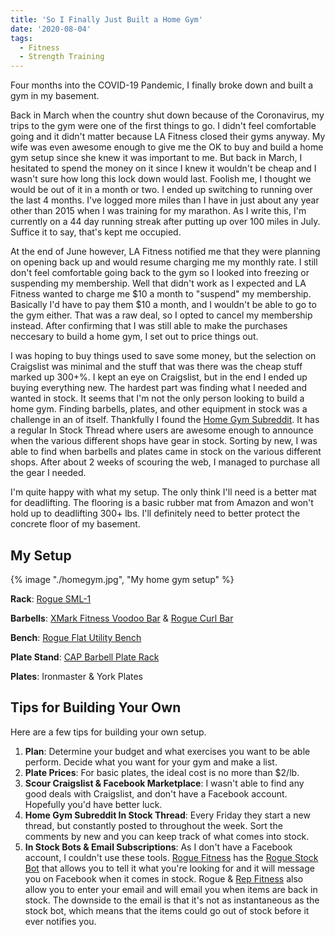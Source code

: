 ```yaml
---
title: 'So I Finally Just Built a Home Gym'
date: '2020-08-04'
tags:
  - Fitness
  - Strength Training
---
```


Four months into the COVID-19 Pandemic, I finally broke down and built a gym in my basement.
<!-- excerpt -->

Back in March when the country shut down because of the Coronavirus, my trips to the gym were one of the first things to go. I didn't feel comfortable going and it didn't matter because LA Fitness closed their gyms anyway. My wife was even awesome enough to give me the OK to buy and build a home gym setup since she knew it was important to me. But back in March, I hesitated to spend the money on it since I knew it wouldn't be cheap and I wasn't sure how long this lock down would last. Foolish me, I thought we would be out of it in a month or two. I ended up switching to running over the last 4 months. I've logged more miles than I have in just about any year other than 2015 when I was training for my marathon. As I write this, I'm currently on a 44 day running streak after putting up over 100 miles in July. Suffice it to say, that's kept me occupied.

At the end of June however, LA Fitness notified me that they were planning on opening back up and would resume charging me my monthly rate. I still don't feel comfortable going back to the gym so I looked into freezing or suspending my membership. Well that didn't work as I expected and LA Fitness wanted to charge me $10 a month to "suspend" my membership. Basically I'd have to pay them $10 a month, and I wouldn't be able to go to the gym either. That was a raw deal, so I opted to cancel my membership instead. After confirming that I was still able to make the purchases neccesary to build a home gym, I set out to price things out.

I was hoping to buy things used to save some money, but the selection on Craigslist was minimal and the stuff that was there was the cheap stuff marked up 300+%. I kept an eye on Craigslist, but in the end I ended up buying everything new. The hardest part was finding what I needed and wanted in stock. It seems that I'm not the only person looking to build a home gym. Finding barbells, plates, and other equipment in stock was a challenge in an of itself. Thankfully I found the [Home Gym Subreddit](https://www.reddit.com/r/homegym). It has a regular In Stock Thread where users are awesome enough to announce when the various different shops have gear in stock. Sorting by new, I was able to find when barbells and plates came in stock on the various different shops. After about 2 weeks of scouring the web, I managed to purchase all the gear I needed.

I'm quite happy with what my setup. The only think I'll need is a better mat for deadlifting. The flooring is a basic rubber mat from Amazon and won't hold up to deadlifting 300+ lbs. I'll definitely need to better protect the concrete floor of my basement.

## My Setup

{% image "./homegym.jpg", "My home gym setup" %}

**Rack**: [Rogue SML-1](https://www.roguefitness.com/sml-1-rogue-70-monster-lite-squat-stand)

**Barbells**: [XMark Fitness Voodoo Bar](https://www.xmarkfitness.com/voodoo-commercial-7-olympic-bar/) & [Rogue Curl Bar](https://www.roguefitness.com/rogue-curl-bar)

**Bench**: [Rogue Flat Utility Bench](https://www.roguefitness.com/rogue-flat-utility-bench)

**Plate Stand**: [CAP Barbell Plate Rack](https://www.amazon.com/CAP-Barbell-Olympic-2-Inch-Plate/dp/B0013SZC8S)

**Plates**: Ironmaster & York Plates

## Tips for Building Your Own

Here are a few tips for building your own setup.

1. **Plan**: Determine your budget and what exercises you want to be able perform. Decide what you want for your gym and make a list.
2. **Plate Prices**: For basic plates, the ideal cost is no more than \$2/lb.
3. **Scour Craigslist & Facebook Marketplace**: I wasn't able to find any good deals with Craigslist, and don't have a Facebook account. Hopefully you'd have better luck.
4. **Home Gym Subreddit In Stock Thread**: Every Friday they start a new thread, but constantly posted to throughout the week. Sort the comments by new and you can keep track of what comes into stock.
5. **In Stock Bots & Email Subscriptions**: As I don't have a Facebook account, I couldn't use these tools. [Rogue Fitness](https://www.roguefitness) has the [Rogue Stock Bot](https://roguestockbot.com/) that allows you to tell it what you're looking for and it will message you on Facebook when it comes in stock. Rogue & [Rep Fitness](https://www.repfitness.com/) also allow you to enter your email and will email you when items are back in stock. The downside to the email is that it's not as instantaneous as the stock bot, which means that the items could go out of stock before it ever notifies you.
